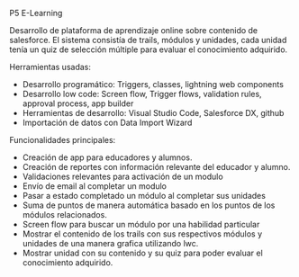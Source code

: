 P5 E-Learning

Desarrollo de plataforma  de aprendizaje online sobre contenido de salesforce. El sistema consistía de trails, módulos y unidades, cada unidad tenía un quiz de selección múltiple para evaluar el conocimiento adquirido.

Herramientas usadas:
-	Desarrollo programático: Triggers, classes, lightning web components
-	Desarrollo low code: Screen flow, Trigger flows, validation rules, approval process, app builder
-	Herramientas de desarrollo: Visual Studio Code, Salesforce DX, github
-	Importación de datos con Data Import Wizard

Funcionalidades principales:
-	Creación de app para educadores y alumnos.
-	Creación de reportes con información relevante del educador y alumno.
-	Validaciones relevantes para activación de un modulo
-	Envío de email al completar un modulo
-	Pasar a estado completado un módulo al completar sus unidades
-	Suma de puntos de manera automática basado en los puntos de los módulos relacionados.
-	Screen flow para buscar un módulo por una habilidad particular
-	Mostrar el contenido de los trails con sus respectivos módulos y unidades de una manera grafica utilizando lwc.
-	Mostrar unidad con su contenido y su quiz para poder evaluar el conocimiento adquirido.

